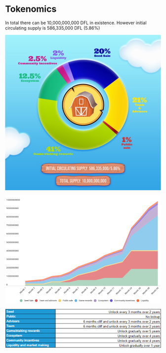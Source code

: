 # Tokenomics

In total there can be 10,000,000,000 DFL in existence. However initial circulating supply is 586,335,000 DFL (5.86%)

![](<../../.gitbook/assets/image (9) (1).png>)

![](<../../.gitbook/assets/image (8) (1).png>)

![](<../../.gitbook/assets/image (10) (1).png>)
